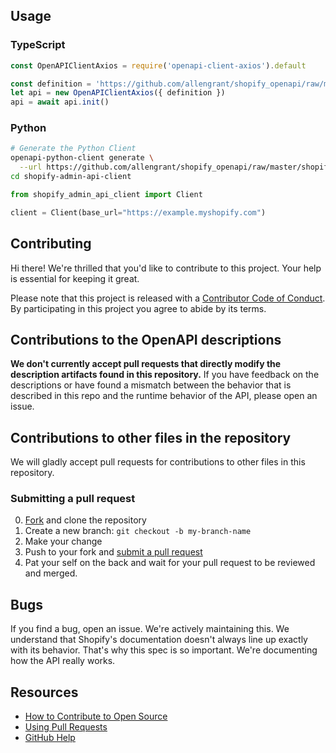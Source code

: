 
## Usage

### TypeScript

```javascript
const OpenAPIClientAxios = require('openapi-client-axios').default

const definition = 'https://github.com/allengrant/shopify_openapi/raw/master/shopify_openapi.yaml'
let api = new OpenAPIClientAxios({ definition })
api = await api.init()
```

### Python

```bash
# Generate the Python Client
openapi-python-client generate \
  --url https://github.com/allengrant/shopify_openapi/raw/master/shopify_openapi.yaml
cd shopify-admin-api-client
```

```python
from shopify_admin_api_client import Client

client = Client(base_url="https://example.myshopify.com")
```

## Contributing

[fork]: https://github.com/USER/REPO/fork
[pr]: https://github.com/USER/REPO/compare
[style]: https://github.com/styleguide/ruby
[code-of-conduct]: CODE_OF_CONDUCT.md

Hi there! We're thrilled that you'd like to contribute to this project. Your help is essential for keeping it great.

Please note that this project is released with a [Contributor Code of Conduct][code-of-conduct]. By participating in this project you agree to abide by its terms.

## Contributions to the OpenAPI descriptions

**We don't currently accept pull requests that directly modify the description artifacts found in this repository.** If you have feedback on the descriptions or have found a mismatch between the behavior that is described in this repo and the runtime behavior of the API, please open an issue.

## Contributions to other files in the repository

We will gladly accept pull requests for contributions to other files in this repository.

### Submitting a pull request

0. [Fork][fork] and clone the repository
0. Create a new branch: `git checkout -b my-branch-name`
0. Make your change
0. Push to your fork and [submit a pull request][pr]
0. Pat your self on the back and wait for your pull request to be reviewed and merged.

## Bugs

If you find a bug, open an issue. We're actively maintaining this. We understand that Shopify's documentation doesn't always line up exactly with its behavior. That's why this spec is so important. We're documenting how the API really works.

## Resources

- [How to Contribute to Open Source](https://opensource.guide/how-to-contribute/)
- [Using Pull Requests](https://help.github.com/articles/about-pull-requests/)
- [GitHub Help](https://help.github.com)
